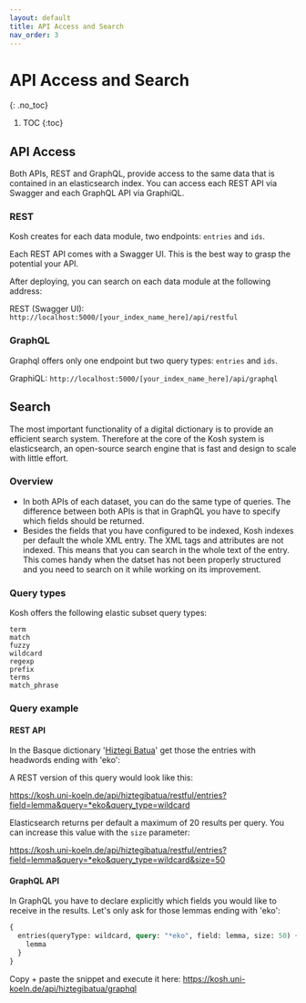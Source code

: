 ```yaml
---
layout: default
title: API Access and Search
nav_order: 3
---
```


# API Access and Search
{: .no_toc}

1. TOC
{:toc}




## API Access

Both APIs, REST and GraphQL, provide access to the same data that is contained in an elasticsearch index.
You can access each REST API via Swagger and each GraphQL API via GraphiQL.

### REST

Kosh creates for each data module, two endpoints: `entries` and `ids`.

Each REST API comes with a Swagger UI. This is the best way to grasp the potential your API.

After deploying, you can search on each data module at the following address:

REST (Swagger UI): `http://localhost:5000/[your_index_name_here]/api/restful`


### GraphQL

Graphql offers only one endpoint but two query types: `entries` and `ids`.

GraphiQL: `http://localhost:5000/[your_index_name_here]/api/graphql`

## Search

The most important functionality of a digital dictionary is to provide an efficient search system.
Therefore at the core of the Kosh system is elasticsearch, an open-source search engine that is fast and design to scale with little effort.

### Overview

- In both APIs of each dataset, you can do the same type of queries. The difference between both APIs is that in GraphQL you have to specify which fields should be returned.
- Besides the fields that you have configured to be indexed, Kosh indexes per default the whole XML entry. The XML tags and attributes are not indexed. 
This means that you can search in the whole text of the entry. This comes handy when the datset has not been properly structured and you need to search on it while working on its improvement.


### Query types

Kosh offers the following elastic subset query types:
```
term 
match
fuzzy 
wildcard 
regexp 
prefix 
terms 
match_phrase 
```

### Query example

#### REST API

In the Basque dictionary '[Hiztegi Batua](/implementations/kosh_data.md#hiztegi-batua-basque)' get those the entries with headwords ending with 'eko':

A REST version of this query would look like this:

<https://kosh.uni-koeln.de/api/hiztegibatua/restful/entries?field=lemma&query=*eko&query_type=wildcard>

Elasticsearch returns per default a maximum of 20 results per query. You can increase this value with the `size` parameter:

<https://kosh.uni-koeln.de/api/hiztegibatua/restful/entries?field=lemma&query=*eko&query_type=wildcard&size=50>


#### GraphQL API

In GraphQL you have to declare explicitly which fields you would like to receive in the results.
Let's only ask for those lemmas ending with 'eko':

```graphql
{
  entries(queryType: wildcard, query: "*eko", field: lemma, size: 50) {
    lemma
  }
}

```

Copy + paste the snippet and execute it here: <https://kosh.uni-koeln.de/api/hiztegibatua/graphql>
